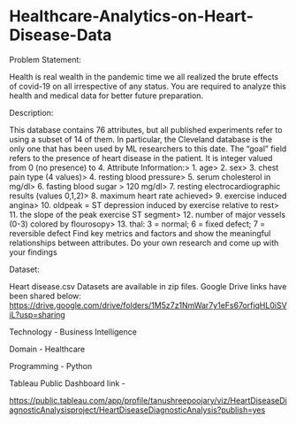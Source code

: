 # Healthcare-Analytics-on-Heart-Disease-Data

Problem Statement:

Health is real wealth in the pandemic time we all realized the brute effects of covid-19 on
all irrespective of any status. You are required to analyze this health and medical data for
better future preparation.

Description:

This database contains 76 attributes, but all published experiments refer to using a
subset of 14 of them. In particular, the Cleveland database is the only one that has been
used by ML researchers to this date. The “goal” field refers to the presence of heart
disease in the patient. It is integer valued from 0 (no presence) to 4. Attribute
Information:> 1. age> 2. sex> 3. chest pain type (4 values)> 4. resting blood pressure>
5. serum cholesterol in mg/dl> 6. fasting blood sugar > 120 mg/dl> 7. resting
electrocardiographic results (values 0,1,2)> 8. maximum heart rate achieved> 9.
exercise induced angina> 10. oldpeak = ST depression induced by exercise relative to
rest> 11. the slope of the peak exercise ST segment> 12. number of major vessels (0-3)
colored by flourosopy> 13. thal: 3 = normal; 6 = fixed defect; 7 = reversible defect
Find key metrics and factors and show the meaningful relationships between attributes.
Do your own research and come up with your findings


Dataset:

Heart disease.csv
Datasets are available in zip files. Google Drive links have been shared below:
https://drive.google.com/drive/folders/1M5z7z1NmWar7y1eFs67orfjqHL0iSViL?usp=sharing


Technology - Business Intelligence

Domain - Healthcare

Programming - Python

Tableau Public Dashboard link -

https://public.tableau.com/app/profile/tanushreepoojary/viz/HeartDiseaseDiagnosticAnalysisproject/HeartDiseaseDiagnosticAnalysis?publish=yes

